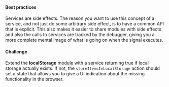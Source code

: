 #### Best practices

Services are side effects. The reason you want to use this concept of a service, and not just do some arbitrary side effect, is to have a common API that is explicit. This also makes it easier to share modules with side effects and also the calls to services are tracked by the debugger, giving you a more complete mental image of what is going on when the signal executes.

#### Challenge
Extend the **localStorage** module with a service returning true if local storage actually exists. If not, the `storeItemsInLocalStorage` action should set a state that allows you to give a UI indication about the missing functionality in the browser.
